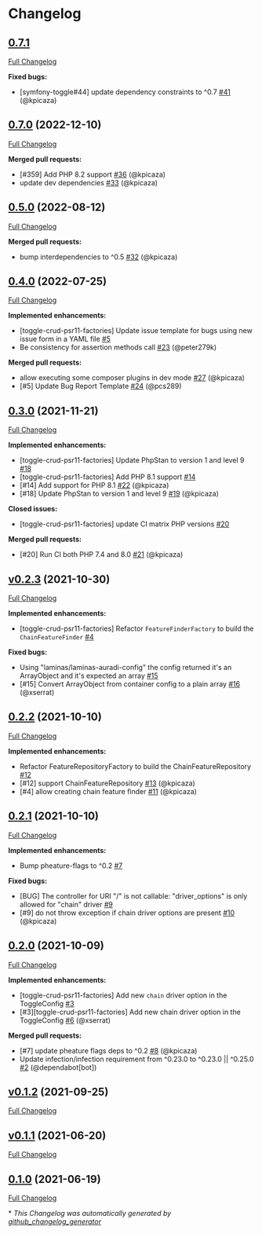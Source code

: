 # Changelog

## [0.7.1](https://github.com/pheature-flags/toggle-crud-psr11-factories/tree/0.7.1)

[Full Changelog](https://github.com/pheature-flags/toggle-crud-psr11-factories/compare/0.7.0...0.7.1)

**Fixed bugs:**

- \[symfony-toggle\#44\] update dependency constraints to ^0.7 [\#41](https://github.com/pheature-flags/toggle-crud-psr11-factories/pull/41) (@kpicaza)

## [0.7.0](https://github.com/pheature-flags/toggle-crud-psr11-factories/tree/0.7.0) (2022-12-10)

[Full Changelog](https://github.com/pheature-flags/toggle-crud-psr11-factories/compare/0.5.0...0.7.0)

**Merged pull requests:**

- \[\#359\] Add PHP 8.2 support [\#36](https://github.com/pheature-flags/toggle-crud-psr11-factories/pull/36) (@kpicaza)
- update dev dependencies [\#33](https://github.com/pheature-flags/toggle-crud-psr11-factories/pull/33) (@kpicaza)

## [0.5.0](https://github.com/pheature-flags/toggle-crud-psr11-factories/tree/0.5.0) (2022-08-12)

[Full Changelog](https://github.com/pheature-flags/toggle-crud-psr11-factories/compare/0.4.0...0.5.0)

**Merged pull requests:**

- bump interdependencies to ^0.5 [\#32](https://github.com/pheature-flags/toggle-crud-psr11-factories/pull/32) (@kpicaza)

## [0.4.0](https://github.com/pheature-flags/toggle-crud-psr11-factories/tree/0.4.0) (2022-07-25)

[Full Changelog](https://github.com/pheature-flags/toggle-crud-psr11-factories/compare/0.3.0...0.4.0)

**Implemented enhancements:**

- \[toggle-crud-psr11-factories\] Update issue template for bugs using new issue form in a YAML file [\#5](https://github.com/pheature-flags/toggle-crud-psr11-factories/issues/5)
- Be consistency for assertion methods call [\#23](https://github.com/pheature-flags/toggle-crud-psr11-factories/pull/23) (@peter279k)

**Merged pull requests:**

- allow executing some composer plugins in dev mode [\#27](https://github.com/pheature-flags/toggle-crud-psr11-factories/pull/27) (@kpicaza)
- \[\#5\] Update Bug Report Template [\#24](https://github.com/pheature-flags/toggle-crud-psr11-factories/pull/24) (@pcs289)

## [0.3.0](https://github.com/pheature-flags/toggle-crud-psr11-factories/tree/0.3.0) (2021-11-21)

[Full Changelog](https://github.com/pheature-flags/toggle-crud-psr11-factories/compare/v0.2.3...0.3.0)

**Implemented enhancements:**

- \[toggle-crud-psr11-factories\] Update PhpStan to version 1 and level 9 [\#18](https://github.com/pheature-flags/toggle-crud-psr11-factories/issues/18)
- \[toggle-crud-psr11-factories\] Add PHP 8.1 support [\#14](https://github.com/pheature-flags/toggle-crud-psr11-factories/issues/14)
- \[\#14\] Add support for PHP 8.1 [\#22](https://github.com/pheature-flags/toggle-crud-psr11-factories/pull/22) (@kpicaza)
- \[\#18\] Update PhpStan to version 1 and level 9 [\#19](https://github.com/pheature-flags/toggle-crud-psr11-factories/pull/19) (@kpicaza)

**Closed issues:**

- \[toggle-crud-psr11-factories\] update CI matrix PHP versions [\#20](https://github.com/pheature-flags/toggle-crud-psr11-factories/issues/20)

**Merged pull requests:**

- \[\#20\] Run CI both PHP 7.4 and 8.0 [\#21](https://github.com/pheature-flags/toggle-crud-psr11-factories/pull/21) (@kpicaza)

## [v0.2.3](https://github.com/pheature-flags/toggle-crud-psr11-factories/tree/v0.2.3) (2021-10-30)

[Full Changelog](https://github.com/pheature-flags/toggle-crud-psr11-factories/compare/0.2.2...v0.2.3)

**Implemented enhancements:**

- \[toggle-crud-psr11-factories\] Refactor `FeatureFinderFactory` to build the `ChainFeatureFinder` [\#4](https://github.com/pheature-flags/toggle-crud-psr11-factories/issues/4)

**Fixed bugs:**

- Using "laminas/laminas-auradi-config" the config returned it's an ArrayObject and it's expected an array [\#15](https://github.com/pheature-flags/toggle-crud-psr11-factories/issues/15)
- \[\#15\] Convert ArrayObject from container config to a plain array [\#16](https://github.com/pheature-flags/toggle-crud-psr11-factories/pull/16) (@xserrat)

## [0.2.2](https://github.com/pheature-flags/toggle-crud-psr11-factories/tree/0.2.2) (2021-10-10)

[Full Changelog](https://github.com/pheature-flags/toggle-crud-psr11-factories/compare/0.2.1...0.2.2)

**Implemented enhancements:**

- Refactor FeatureRepositoryFactory to build the ChainFeatureRepository [\#12](https://github.com/pheature-flags/toggle-crud-psr11-factories/issues/12)
- \[\#12\] support ChainFeatureRepository [\#13](https://github.com/pheature-flags/toggle-crud-psr11-factories/pull/13) (@kpicaza)
- \[\#4\] allow creating chain feature finder [\#11](https://github.com/pheature-flags/toggle-crud-psr11-factories/pull/11) (@kpicaza)

## [0.2.1](https://github.com/pheature-flags/toggle-crud-psr11-factories/tree/0.2.1) (2021-10-10)

[Full Changelog](https://github.com/pheature-flags/toggle-crud-psr11-factories/compare/0.2.0...0.2.1)

**Implemented enhancements:**

- Bump pheature-flags to ^0.2 [\#7](https://github.com/pheature-flags/toggle-crud-psr11-factories/issues/7)

**Fixed bugs:**

- \[BUG\] The controller for URI "/" is not callable: "driver\_options" is only allowed for "chain" driver [\#9](https://github.com/pheature-flags/toggle-crud-psr11-factories/issues/9)
- \[\#9\] do not throw exception if chain driver options are present [\#10](https://github.com/pheature-flags/toggle-crud-psr11-factories/pull/10) (@kpicaza)

## [0.2.0](https://github.com/pheature-flags/toggle-crud-psr11-factories/tree/0.2.0) (2021-10-09)

[Full Changelog](https://github.com/pheature-flags/toggle-crud-psr11-factories/compare/v0.1.2...0.2.0)

**Implemented enhancements:**

- \[toggle-crud-psr11-factories\] Add  new `chain` driver option in the ToggleConfig [\#3](https://github.com/pheature-flags/toggle-crud-psr11-factories/issues/3)
- \[\#3\]\[toggle-crud-psr11-factories\] Add new chain driver option in the ToggleConfig [\#6](https://github.com/pheature-flags/toggle-crud-psr11-factories/pull/6) (@xserrat)

**Merged pull requests:**

- \[\#7\] update pheature flags deps to ^0.2 [\#8](https://github.com/pheature-flags/toggle-crud-psr11-factories/pull/8) (@kpicaza)
- Update infection/infection requirement from ^0.23.0 to ^0.23.0 || ^0.25.0 [\#2](https://github.com/pheature-flags/toggle-crud-psr11-factories/pull/2) (@dependabot[bot])

## [v0.1.2](https://github.com/pheature-flags/toggle-crud-psr11-factories/tree/v0.1.2) (2021-09-25)

[Full Changelog](https://github.com/pheature-flags/toggle-crud-psr11-factories/compare/v0.1.1...v0.1.2)

## [v0.1.1](https://github.com/pheature-flags/toggle-crud-psr11-factories/tree/v0.1.1) (2021-06-20)

[Full Changelog](https://github.com/pheature-flags/toggle-crud-psr11-factories/compare/0.1.0...v0.1.1)

## [0.1.0](https://github.com/pheature-flags/toggle-crud-psr11-factories/tree/0.1.0) (2021-06-19)

[Full Changelog](https://github.com/pheature-flags/toggle-crud-psr11-factories/compare/dba0b443512cc3a74987a1dd1c93f3943c7c3fcc...0.1.0)



\* *This Changelog was automatically generated by [github_changelog_generator](https://github.com/github-changelog-generator/github-changelog-generator)*
